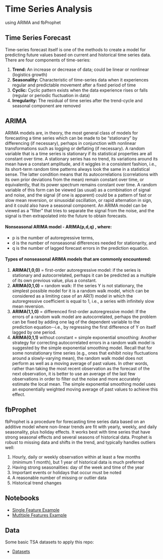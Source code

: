 # Time Series Analysis
using ARIMA and fbProphet

## Time Series Forecast
Time-series forecast itself is one of the methods to create a model for predicting future values based on current and historical time series data. There are four components of time-series:
1. <strong>Trend:</strong> An increase or decrease of data; could be linear or nonlinear (logistics growth)
2. <strong>Seasonality:</strong> Characteristic of time-series data when it experiences regular and predictable movement after a fixed period of time
3. <strong>Cyclic:</strong> Cyclic pattern exists when the data experience rises or falls (regular or periodic fluctuation in data)
4. <strong>Irregularity:</strong> The residual of time series after the trend-cycle and seasonal component are removed


## ARIMA
ARIMA models are, in theory, the most general class of models for forecasting a time series which can be made to be “stationary” by differencing (if necessary), perhaps in conjunction with nonlinear transformations such as logging or deflating (if necessary). A random variable that is a time series is stationary if its statistical properties are all constant over time.  A stationary series has no trend, its variations around its mean have a constant amplitude, and it wiggles in a consistent fashion, i.e., its short-term random time patterns always look the same in a statistical sense.  The latter condition means that its autocorrelations (correlations with its own prior deviations from the mean) remain constant over time, or equivalently, that its power spectrum remains constant over time.  A random variable of this form can be viewed (as usual) as a combination of signal and noise, and the signal (if one is apparent) could be a pattern of fast or slow mean reversion, or sinusoidal oscillation, or rapid alternation in sign, and it could also have a seasonal component.  An ARIMA model can be viewed as a “filter” that tries to separate the signal from the noise, and the signal is then extrapolated into the future to obtain forecasts.
#### Nonseasonal ARIMA model - ARIMA(p,d,q) , where: 
* p is the number of autoregressive terms, 
* d is the number of nonseasonal differences needed for stationarity, and 
* q is the number of lagged forecast errors in the prediction equation. 

#### Types of nonseasonal ARIMA models that are commonly encountered:
1. <strong>ARIMA(1,0,0)</strong> = first-order autoregressive model:
if the series is stationary and autocorrelated, perhaps it can be predicted as a multiple of its own previous value, plus a constant.
2. <strong>ARIMA(0,1,0)</strong> = random walk:
If the series Y is not stationary, the simplest possible model for it is a random walk model, which can be considered as a limiting case of an AR(1) model in which the autoregressive coefficient is equal to 1, i.e., a series with infinitely slow mean reversion.
3. <strong>ARIMA(1,1,0)</strong> = differenced first-order autoregressive model:
If the errors of a random walk model are autocorrelated, perhaps the problem can be fixed by adding one lag of the dependent variable to the prediction equation--i.e., by regressing the first difference of Y on itself lagged by one period.
4. <strong>ARIMA(0,1,1)</strong> without constant = simple exponential smoothing:
Another strategy for correcting autocorrelated errors in a random walk model is suggested by the simple exponential smoothing model. Recall that for some nonstationary time series (e.g., ones that exhibit noisy fluctuations around a slowly-varying mean), the random walk model does not perform as well as a moving average of past values. In other words, rather than taking the most recent observation as the forecast of the next observation, it is better to use an average of the last few observations in order to filter out the noise and more accurately estimate the local mean. The simple exponential smoothing model uses an exponentially weighted moving average of past values to achieve this effect.

## fbProphet
fbProphet is a procedure for forecasting time series data based on an additive model where non-linear trends are fit with yearly, weekly, and daily seasonality, plus holiday effects. It works best with time series that have strong seasonal effects and several seasons of historical data. Prophet is robust to missing data and shifts in the trend, and typically handles outliers well:
1. Hourly, daily or weekly observation within at least a few months (minimum 1 month), but 1 year of historical data is much preferred
2. Having strong seasonalities: day of the week and time of the year
3. Important events or holidays that occur must be noted
4. A reasonable number of missing or outlier data
5. Historical trend changes

## Notebooks
* [Single Feature Example](https://github.com/jonykoren/Time_Series_Analysis/blob/master/Minimum_Daily_Temperatures.ipynb)
* [Mutltiple Features Example](https://github.com/jonykoren/Time_Series_Analysis/blob/master/Superstore.ipynb)

## Data
Some basic TSA datasets to apply this repo:
* [Datasets](https://github.com/jonykoren/Time_Series_Analysis/tree/master/data)


